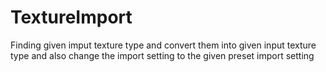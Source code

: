 # TextureImport
Finding given imput texture type and convert them into given input texture type and also change the import setting to the given preset import setting
